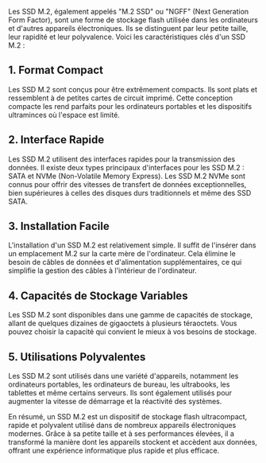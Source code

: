 
Les SSD M.2, également appelés "M.2 SSD" ou "NGFF" (Next Generation Form Factor), sont une forme de stockage flash utilisée dans les ordinateurs et d'autres appareils électroniques. Ils se distinguent par leur petite taille, leur rapidité et leur polyvalence. Voici les caractéristiques clés d'un SSD M.2 :

## 1. Format Compact

Les SSD M.2 sont conçus pour être extrêmement compacts. Ils sont plats et ressemblent à de petites cartes de circuit imprimé. Cette conception compacte les rend parfaits pour les ordinateurs portables et les dispositifs ultraminces où l'espace est limité.

## 2. Interface Rapide

Les SSD M.2 utilisent des interfaces rapides pour la transmission des données. Il existe deux types principaux d'interfaces pour les SSD M.2 : SATA et NVMe (Non-Volatile Memory Express). Les SSD M.2 NVMe sont connus pour offrir des vitesses de transfert de données exceptionnelles, bien supérieures à celles des disques durs traditionnels et même des SSD SATA.

## 3. Installation Facile

L'installation d'un SSD M.2 est relativement simple. Il suffit de l'insérer dans un emplacement M.2 sur la carte mère de l'ordinateur. Cela élimine le besoin de câbles de données et d'alimentation supplémentaires, ce qui simplifie la gestion des câbles à l'intérieur de l'ordinateur.

## 4. Capacités de Stockage Variables

Les SSD M.2 sont disponibles dans une gamme de capacités de stockage, allant de quelques dizaines de gigaoctets à plusieurs téraoctets. Vous pouvez choisir la capacité qui convient le mieux à vos besoins de stockage.

## 5. Utilisations Polyvalentes

Les SSD M.2 sont utilisés dans une variété d'appareils, notamment les ordinateurs portables, les ordinateurs de bureau, les ultrabooks, les tablettes et même certains serveurs. Ils sont également utilisés pour augmenter la vitesse de démarrage et la réactivité des systèmes.

En résumé, un SSD M.2 est un dispositif de stockage flash ultracompact, rapide et polyvalent utilisé dans de nombreux appareils électroniques modernes. Grâce à sa petite taille et à ses performances élevées, il a transformé la manière dont les appareils stockent et accèdent aux données, offrant une expérience informatique plus rapide et plus efficace.
